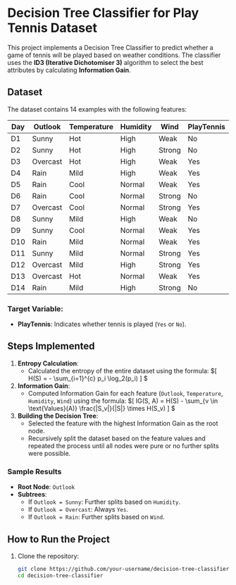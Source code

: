 # Decision Tree Classifier for Play Tennis Dataset

This project implements a Decision Tree Classifier to predict whether a game of tennis will be played based on weather conditions. The classifier uses the **ID3 (Iterative Dichotomiser 3)** algorithm to select the best attributes by calculating **Information Gain**.

## Dataset

The dataset contains 14 examples with the following features:

| Day  | Outlook  | Temperature | Humidity | Wind   | PlayTennis |
|------|----------|-------------|----------|--------|------------|
| D1   | Sunny    | Hot         | High     | Weak   | No         |
| D2   | Sunny    | Hot         | High     | Strong | No         |
| D3   | Overcast | Hot         | High     | Weak   | Yes        |
| D4   | Rain     | Mild        | High     | Weak   | Yes        |
| D5   | Rain     | Cool        | Normal   | Weak   | Yes        |
| D6   | Rain     | Cool        | Normal   | Strong | No         |
| D7   | Overcast | Cool        | Normal   | Strong | Yes        |
| D8   | Sunny    | Mild        | High     | Weak   | No         |
| D9   | Sunny    | Cool        | Normal   | Weak   | Yes        |
| D10  | Rain     | Mild        | Normal   | Weak   | Yes        |
| D11  | Sunny    | Mild        | Normal   | Strong | Yes        |
| D12  | Overcast | Mild        | High     | Strong | Yes        |
| D13  | Overcast | Hot         | Normal   | Weak   | Yes        |
| D14  | Rain     | Mild        | High     | Strong | No         |

### Target Variable:
- **PlayTennis**: Indicates whether tennis is played (`Yes` or `No`).

## Steps Implemented

1. **Entropy Calculation**: 
   - Calculated the entropy of the entire dataset using the formula:
$\[
     H(S) = - \sum_{i=1}^{c} p_i \log_2(p_i)
\]
$
2. **Information Gain**:
   - Computed Information Gain for each feature (`Outlook`, `Temperature`, `Humidity`, `Wind`) using the formula:
$\[
     IG(S, A) = H(S) - \sum_{v \in \text{Values}(A)} \frac{|S_v|}{|S|} \times H(S_v)
\]
$
3. **Building the Decision Tree**:
   - Selected the feature with the highest Information Gain as the root node.
   - Recursively split the dataset based on the feature values and repeated the process until all nodes were pure or no further splits were possible.

### Sample Results

- **Root Node**: `Outlook`
- **Subtrees**:
  - If `Outlook = Sunny`: Further splits based on `Humidity`.
  - If `Outlook = Overcast`: Always `Yes`.
  - If `Outlook = Rain`: Further splits based on `Wind`.

## How to Run the Project

1. Clone the repository:
   ```bash
   git clone https://github.com/your-username/decision-tree-classifier.git
   cd decision-tree-classifier
